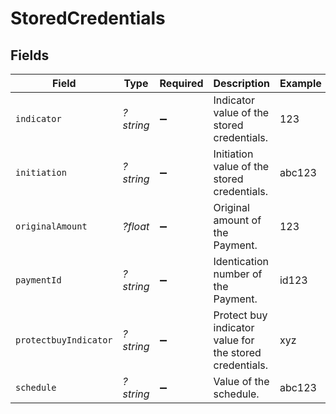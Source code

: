 # StoredCredentials


## Fields

| Field                                                   | Type                                                    | Required                                                | Description                                             | Example                                                 |
| ------------------------------------------------------- | ------------------------------------------------------- | ------------------------------------------------------- | ------------------------------------------------------- | ------------------------------------------------------- |
| `indicator`                                             | *?string*                                               | :heavy_minus_sign:                                      | Indicator value of the stored credentials.              | 123                                                     |
| `initiation`                                            | *?string*                                               | :heavy_minus_sign:                                      | Initiation value of the stored credentials.             | abc123                                                  |
| `originalAmount`                                        | *?float*                                                | :heavy_minus_sign:                                      | Original amount of the Payment.                         | 123                                                     |
| `paymentId`                                             | *?string*                                               | :heavy_minus_sign:                                      | Identication number of the Payment.                     | id123                                                   |
| `protectbuyIndicator`                                   | *?string*                                               | :heavy_minus_sign:                                      | Protect buy indicator value for the stored credentials. | xyz                                                     |
| `schedule`                                              | *?string*                                               | :heavy_minus_sign:                                      | Value of the schedule.                                  | abc123                                                  |